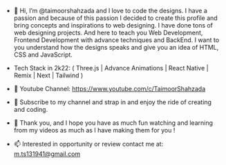 - 👋 Hi, I’m @taimoorshahzada and I love to code the designs. I have a passion and because of this passion I decided to create this profile and bring concepts
and inspirations to web designing. 
I have done tons of web designing projects. And here to teach you Web Development, Frontend Development with advance techniques and BackEnd.
I want to you understand how the designs speaks and give you an idea of HTML, CSS and JavaScript.

- Tech Stack in 2k22: ( Three.js | Advance Animations | React Native | Remix | Next | Tailwind )

- 🌱 Youtube Channel: https://www.youtube.com/c/TaimoorShahzada

- 👀 Subscribe to my channel and strap in and enjoy the ride of creating and coding.
 
- 💞️ Thank you, and I hope you have as much fun watching and learning from my videos as much as I have making them for you !

- 📫 Interested in opportunity or review contact me at: m.ts131941@gmail.com


